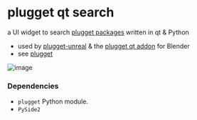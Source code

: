 # plugget qt search
a UI widget to search [plugget packages](https://github.com/hannesdelbeke/plugget-pkgs) written in qt &amp; Python

- used by [plugget-unreal](https://github.com/hannesdelbeke/plugget-unreal) & the [plugget qt addon](https://github.com/plugget/plugget-qt-addon) for Blender
- see [plugget](https://github.com/hannesdelbeke/plugget)

![image](https://github.com/hannesdelbeke/plugget-qt-search/assets/3758308/1f852c53-eb7b-47f4-b9e9-284deba7906a)

### Dependencies
- `plugget` Python module.
- `PySide2`
